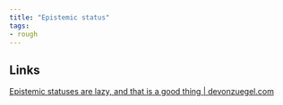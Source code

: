```yaml
---
title: "Epistemic status"
tags:
- rough
---
```



## Links

[Epistemic statuses are lazy, and that is a good thing | devonzuegel.com](https://devonzuegel.com/post/epistemic-statuses-are-lazy-and-that-is-a-good-thing)

